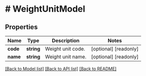 # # WeightUnitModel

## Properties

Name | Type | Description | Notes
------------ | ------------- | ------------- | -------------
**code** | **string** | Weight unit code. | [optional] [readonly]
**name** | **string** | Weight unit name. | [optional] [readonly]

[[Back to Model list]](../../README.md#models) [[Back to API list]](../../README.md#endpoints) [[Back to README]](../../README.md)
